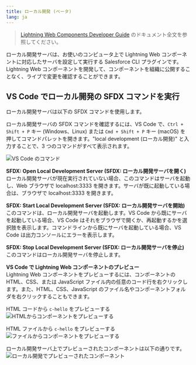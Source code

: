 ```yaml
---
title: ローカル開発 (ベータ)
lang: ja
---
```


> [Lightning Web Components Developer Guide](https://developer.salesforce.com/docs/component-library/documentation/lwc/lwc.get_started_local_dev) のドキュメント全文を参照してください。

ローカル開発サーバは、お使いのコンピュータ上で Lightning Web コンポーネントに対応したサーバを設定して実行する Salesforce CLI プラグインです。Lightning Web コンポーネントを開発して、コンポーネントを組織に公開することなく、ライブで変更を確認することができます。

## VS Code でローカル開発の SFDX コマンドを実行

ローカル開発サーバは以下の SFDX コマンドを使用します。

ローカル開発サーバの SFDX コマンドを確認するには、VS Code で、`Ctrl + Shift + P` キー (Windows、Linux) または `Cmd + Shift + P` キー (macOS) を押してコマンドパレットを開きます。"local development (ローカル開発)" と入力することで、3 つのコマンドがすべて表示されます。

![VS Code のコマンド](./images/vscode_localdev_sfdx_commands.png)

**SFDX: Open Local Development Server (SFDX: ローカル開発サーバを開く)**  
ローカル開発サーバが現在実行されていない場合、このコマンドはサーバを起動し、Web ブラウザで localhost:3333 を開きます。サーバが既に起動している場合は、ブラウザで localhost:3333 を開きます。

**SFDX: Start Local Development Server (SFDX: ローカル開発サーバを開始)**  
このコマンドは、ローカル開発サーバを起動します。VS Code から既にサーバを起動している場合、VS Code はそれをブラウザで開くか、再起動するかを選択肢を表示します。コマンドラインから既にサーバを起動している場合、VS Code は出力コンソールにエラーを表示します。

**SFDX: Stop Local Development Server (SFDX: ローカル開発サーバを停止)**  
このコマンドはローカル開発サーバを停止します。

**VS Code で Lightning Web コンポーネントのプレビュー**  
Lightning Web コンポーネントをプレビューするには、コンポーネントの HTML、CSS、または JavaScript ファイル内の任意のコード行を右クリックします。また、HTML、CSS、JavaScript のファイル名やコンポーネントフォルダを右クリックすることもできます。

HTML コードから `c-hello` をプレビューする
![HTMLからコンポーネントをプレビューする](./images/vscode_localdev_preview_html.png)

HTML ファイルから `c-hello` をプレビューする
![ファイルからコンポーネントをプレビューする](./images/vscode_localdev_file_preview.png)

ローカル開発サーバ上でプレビューされたコンポーネントは以下の通りです。
![ローカル開発でプレビューされたコンポーネント](./images/vscode_localdev_preview.png)

